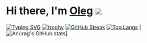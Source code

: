 # Hi there, I'm [Oleg](https://github.com/rakovog) ![](https://github.com/blackcater/blackcater/raw/main/images/Hi.gif) 
[![Typing SVG](https://readme-typing-svg.herokuapp.com?color=%2336BCF7&lines=Computer+science+student)](https://git.io/typing-svg)
[![trophy](https://github-profile-trophy.vercel.app/?username=rakovog)](https://github.com/rakovog/github-profile-trophy)
[![GitHub Streak](https://github-readme-streak-stats.herokuapp.com/?user=rakovog)](https://git.io/streak-stats)
[![Top Langs](https://github-readme-stats.vercel.app/api/top-langs/?username=rakovog)](https://github.com/rakovog/github-readme-stats)
[![Anurag's GitHub stats](https://github-readme-stats.vercel.app/api?username=rakovog)]
<!--
**rakovog/rakovog** is a ✨ _special_ ✨ repository because its `README.md` (this file) appears on your GitHub profile.
Here are some ideas to get you started:
- 🔭 I’m currently working on ...
- 🌱 I’m currently learning ...
- 👯 I’m looking to collaborate on ...
- 🤔 I’m looking for help with ...
- 💬 Ask me about ...
- 📫 How to reach me: ...
- 😄 Pronouns: ..
- ⚡ Fun fact: ...
--
